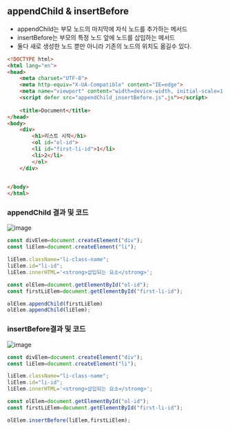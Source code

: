## appendChild & insertBefore
 - appendChild는 부모 노드의 마지막에 자식 노드를 추가하는 메서드
 - insertBefore는 부모의 특정 노드 앞에 노드를 삽입하는 메서드
 - 둘다 새로 생성한 노드 뿐만 아니라 기존의 노드의 위치도 옮길수 있다.
``` html
<!DOCTYPE html>
<html lang="en">
<head>
    <meta charset="UTF-8">
    <meta http-equiv="X-UA-Compatible" content="IE=edge">
    <meta name="viewport" content="width=device-width, initial-scale=1.0">
    <script defer src="appendChild_insertBefore.js".js"></script>
    
    <title>Document</title>
</head>
<body>
    <div>
        <h1>리스트 시작</h1>
        <ol id="ol-id">
        <li id="first-li-id">1</li>
        <li>2</li>
        </ol>
    </div>

    
</body>
</html>
```

### appendChild 결과 및 코드
![image](https://github.com/chanseop/javascripts-study/assets/99310356/f0268b57-e37e-406c-9674-68ba49135a0c)

```js
const divElem=document.createElement("div");
const liElem=document.createElement("li");

liElem.className="li-class-name";
liElem.id="li-id";
liElem.innerHTML='<strong>삽입되는 요소</strong>';

const olElem=document.getElementById("ol-id");
const firstLiElem=document.getElementById("first-li-id");

olElem.appendChild(firstLiElem)
olElem.appendChild(liElem);
```


### insertBefore결과 및 코드
![image](https://github.com/chanseop/javascripts-study/assets/99310356/4180633a-e58b-477c-986a-fa7d623bcc44)

```js
const divElem=document.createElement("div");
const liElem=document.createElement("li");

liElem.className="li-class-name";
liElem.id="li-id";
liElem.innerHTML='<strong>삽입되는 요소</strong>';

const olElem=document.getElementById("ol-id");
const firstLiElem=document.getElementById("first-li-id");

olElem.insertBefore(liElem,firstLiElem);
```
